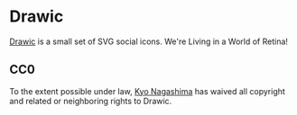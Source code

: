 Drawic
======

[Drawic][1] is a small set of SVG social icons. We're Living in a World
of Retina!


CC0
---

To the extent possible under law, [Kyo Nagashima][2] has waived all
copyright and related or neighboring rights to Drawic.


[1]: https://hail2u.github.io/drawic/
[2]: http://hail2u.net/
